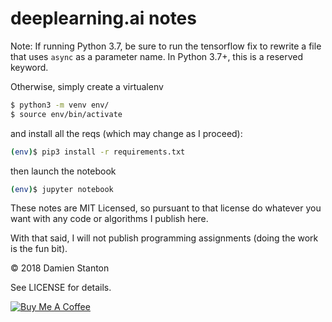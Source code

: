 # deeplearning.ai notes

Note: If running Python 3.7, be sure to run the tensorflow fix to rewrite a file that uses `async` as a parameter name. In Python 3.7+, this is a reserved keyword.

Otherwise, simply create a virtualenv
```sh
$ python3 -m venv env/
$ source env/bin/activate
```

and install all the reqs (which may change as I proceed):
```sh
(env)$ pip3 install -r requirements.txt
```

then launch the notebook
```sh
(env)$ jupyter notebook
```

These notes are MIT Licensed, so pursuant to that license do whatever you want with any code or algorithms I publish here.

With that said, I will not publish programming assignments (doing the work is the fun bit).

© 2018 Damien Stanton

See LICENSE for details.

[![Buy Me A Coffee](https://www.buymeacoffee.com/assets/img/custom_images/white_img.png)](https://www.buymeacoffee.com/damienstanton)
